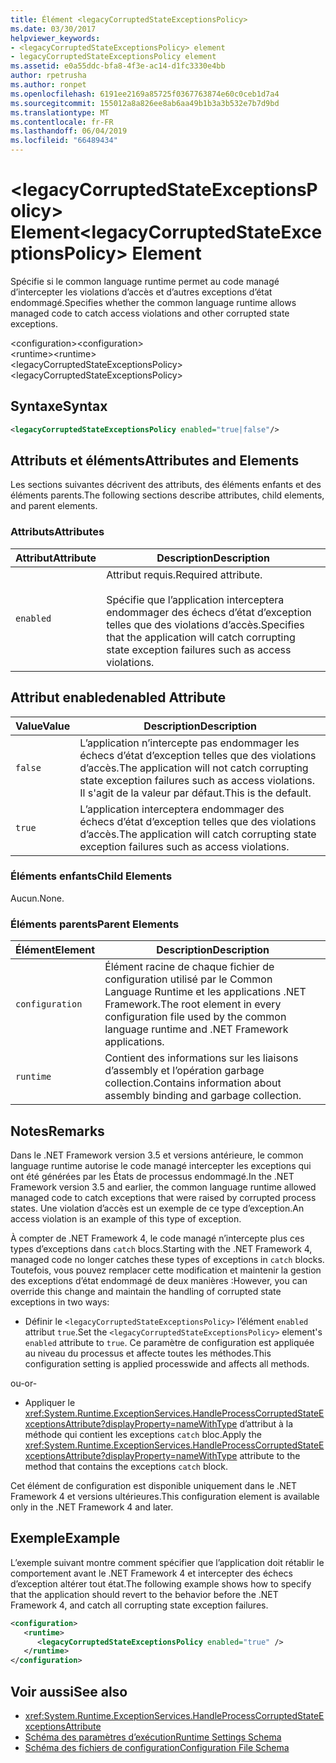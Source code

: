 ```yaml
---
title: Élément <legacyCorruptedStateExceptionsPolicy>
ms.date: 03/30/2017
helpviewer_keywords:
- <legacyCorruptedStateExceptionsPolicy> element
- legacyCorruptedStateExceptionsPolicy element
ms.assetid: e0a55ddc-bfa8-4f3e-ac14-d1fc3330e4bb
author: rpetrusha
ms.author: ronpet
ms.openlocfilehash: 6191ee2169a85725f0367763874e60c0ceb1d7a4
ms.sourcegitcommit: 155012a8a826ee8ab6aa49b1b3a3b532e7b7d9bd
ms.translationtype: MT
ms.contentlocale: fr-FR
ms.lasthandoff: 06/04/2019
ms.locfileid: "66489434"
---
```

# <a name="legacycorruptedstateexceptionspolicy-element"></a><span data-ttu-id="f0419-102">\<legacyCorruptedStateExceptionsPolicy> Element</span><span class="sxs-lookup"><span data-stu-id="f0419-102">\<legacyCorruptedStateExceptionsPolicy> Element</span></span>
<span data-ttu-id="f0419-103">Spécifie si le common language runtime permet au code managé d’intercepter les violations d’accès et d’autres exceptions d’état endommagé.</span><span class="sxs-lookup"><span data-stu-id="f0419-103">Specifies whether the common language runtime allows managed code to catch access violations and other corrupted state exceptions.</span></span>  
  
 <span data-ttu-id="f0419-104">\<configuration></span><span class="sxs-lookup"><span data-stu-id="f0419-104">\<configuration></span></span>  
<span data-ttu-id="f0419-105">\<runtime></span><span class="sxs-lookup"><span data-stu-id="f0419-105">\<runtime></span></span>  
<span data-ttu-id="f0419-106">\<legacyCorruptedStateExceptionsPolicy></span><span class="sxs-lookup"><span data-stu-id="f0419-106">\<legacyCorruptedStateExceptionsPolicy></span></span>  
  
## <a name="syntax"></a><span data-ttu-id="f0419-107">Syntaxe</span><span class="sxs-lookup"><span data-stu-id="f0419-107">Syntax</span></span>  
  
```xml  
<legacyCorruptedStateExceptionsPolicy enabled="true|false"/>  
```  
  
## <a name="attributes-and-elements"></a><span data-ttu-id="f0419-108">Attributs et éléments</span><span class="sxs-lookup"><span data-stu-id="f0419-108">Attributes and Elements</span></span>  
 <span data-ttu-id="f0419-109">Les sections suivantes décrivent des attributs, des éléments enfants et des éléments parents.</span><span class="sxs-lookup"><span data-stu-id="f0419-109">The following sections describe attributes, child elements, and parent elements.</span></span>  
  
### <a name="attributes"></a><span data-ttu-id="f0419-110">Attributs</span><span class="sxs-lookup"><span data-stu-id="f0419-110">Attributes</span></span>  
  
|<span data-ttu-id="f0419-111">Attribut</span><span class="sxs-lookup"><span data-stu-id="f0419-111">Attribute</span></span>|<span data-ttu-id="f0419-112">Description</span><span class="sxs-lookup"><span data-stu-id="f0419-112">Description</span></span>|  
|---------------|-----------------|  
|`enabled`|<span data-ttu-id="f0419-113">Attribut requis.</span><span class="sxs-lookup"><span data-stu-id="f0419-113">Required attribute.</span></span><br /><br /> <span data-ttu-id="f0419-114">Spécifie que l’application interceptera endommager des échecs d’état d’exception telles que des violations d’accès.</span><span class="sxs-lookup"><span data-stu-id="f0419-114">Specifies that the application will catch corrupting state exception failures such as access violations.</span></span>|  
  
## <a name="enabled-attribute"></a><span data-ttu-id="f0419-115">Attribut enabled</span><span class="sxs-lookup"><span data-stu-id="f0419-115">enabled Attribute</span></span>  
  
|<span data-ttu-id="f0419-116">Value</span><span class="sxs-lookup"><span data-stu-id="f0419-116">Value</span></span>|<span data-ttu-id="f0419-117">Description</span><span class="sxs-lookup"><span data-stu-id="f0419-117">Description</span></span>|  
|-----------|-----------------|  
|`false`|<span data-ttu-id="f0419-118">L’application n’intercepte pas endommager les échecs d’état d’exception telles que des violations d’accès.</span><span class="sxs-lookup"><span data-stu-id="f0419-118">The application will not catch corrupting state exception failures such as access violations.</span></span> <span data-ttu-id="f0419-119">Il s'agit de la valeur par défaut.</span><span class="sxs-lookup"><span data-stu-id="f0419-119">This is the default.</span></span>|  
|`true`|<span data-ttu-id="f0419-120">L’application interceptera endommager des échecs d’état d’exception telles que des violations d’accès.</span><span class="sxs-lookup"><span data-stu-id="f0419-120">The application will catch corrupting state exception failures such as access violations.</span></span>|  
  
### <a name="child-elements"></a><span data-ttu-id="f0419-121">Éléments enfants</span><span class="sxs-lookup"><span data-stu-id="f0419-121">Child Elements</span></span>  
 <span data-ttu-id="f0419-122">Aucun.</span><span class="sxs-lookup"><span data-stu-id="f0419-122">None.</span></span>  
  
### <a name="parent-elements"></a><span data-ttu-id="f0419-123">Éléments parents</span><span class="sxs-lookup"><span data-stu-id="f0419-123">Parent Elements</span></span>  
  
|<span data-ttu-id="f0419-124">Élément</span><span class="sxs-lookup"><span data-stu-id="f0419-124">Element</span></span>|<span data-ttu-id="f0419-125">Description</span><span class="sxs-lookup"><span data-stu-id="f0419-125">Description</span></span>|  
|-------------|-----------------|  
|`configuration`|<span data-ttu-id="f0419-126">Élément racine de chaque fichier de configuration utilisé par le Common Language Runtime et les applications .NET Framework.</span><span class="sxs-lookup"><span data-stu-id="f0419-126">The root element in every configuration file used by the common language runtime and .NET Framework applications.</span></span>|  
|`runtime`|<span data-ttu-id="f0419-127">Contient des informations sur les liaisons d’assembly et l’opération garbage collection.</span><span class="sxs-lookup"><span data-stu-id="f0419-127">Contains information about assembly binding and garbage collection.</span></span>|  
  
## <a name="remarks"></a><span data-ttu-id="f0419-128">Notes</span><span class="sxs-lookup"><span data-stu-id="f0419-128">Remarks</span></span>  
 <span data-ttu-id="f0419-129">Dans le .NET Framework version 3.5 et versions antérieure, le common language runtime autorise le code managé intercepter les exceptions qui ont été générées par les États de processus endommagé.</span><span class="sxs-lookup"><span data-stu-id="f0419-129">In the .NET Framework version 3.5 and earlier, the common language runtime allowed managed code to catch exceptions that were raised by corrupted process states.</span></span> <span data-ttu-id="f0419-130">Une violation d’accès est un exemple de ce type d’exception.</span><span class="sxs-lookup"><span data-stu-id="f0419-130">An access violation is an example of this type of exception.</span></span>  
  
 <span data-ttu-id="f0419-131">À compter de .NET Framework 4, le code managé n’intercepte plus ces types d’exceptions dans `catch` blocs.</span><span class="sxs-lookup"><span data-stu-id="f0419-131">Starting with the .NET Framework 4, managed code no longer catches these types of exceptions in `catch` blocks.</span></span> <span data-ttu-id="f0419-132">Toutefois, vous pouvez remplacer cette modification et maintenir la gestion des exceptions d’état endommagé de deux manières :</span><span class="sxs-lookup"><span data-stu-id="f0419-132">However, you can override this change and maintain the handling of corrupted state exceptions in two ways:</span></span>  
  
- <span data-ttu-id="f0419-133">Définir le `<legacyCorruptedStateExceptionsPolicy>` l’élément `enabled` attribut `true`.</span><span class="sxs-lookup"><span data-stu-id="f0419-133">Set the `<legacyCorruptedStateExceptionsPolicy>` element's `enabled` attribute to `true`.</span></span> <span data-ttu-id="f0419-134">Ce paramètre de configuration est appliquée au niveau du processus et affecte toutes les méthodes.</span><span class="sxs-lookup"><span data-stu-id="f0419-134">This configuration setting is applied processwide and affects all methods.</span></span>  
  
 <span data-ttu-id="f0419-135">ou</span><span class="sxs-lookup"><span data-stu-id="f0419-135">-or-</span></span>  
  
- <span data-ttu-id="f0419-136">Appliquer le <xref:System.Runtime.ExceptionServices.HandleProcessCorruptedStateExceptionsAttribute?displayProperty=nameWithType> d’attribut à la méthode qui contient les exceptions `catch` bloc.</span><span class="sxs-lookup"><span data-stu-id="f0419-136">Apply the <xref:System.Runtime.ExceptionServices.HandleProcessCorruptedStateExceptionsAttribute?displayProperty=nameWithType> attribute to the method that contains the exceptions `catch` block.</span></span>  
  
 <span data-ttu-id="f0419-137">Cet élément de configuration est disponible uniquement dans le .NET Framework 4 et versions ultérieures.</span><span class="sxs-lookup"><span data-stu-id="f0419-137">This configuration element is available only in the .NET Framework 4 and later.</span></span>  
  
## <a name="example"></a><span data-ttu-id="f0419-138">Exemple</span><span class="sxs-lookup"><span data-stu-id="f0419-138">Example</span></span>  
 <span data-ttu-id="f0419-139">L’exemple suivant montre comment spécifier que l’application doit rétablir le comportement avant le .NET Framework 4 et intercepter des échecs d’exception altérer tout état.</span><span class="sxs-lookup"><span data-stu-id="f0419-139">The following example shows how to specify that the application should revert to the behavior before the .NET Framework 4, and catch all corrupting state exception failures.</span></span>  
  
```xml  
<configuration>  
   <runtime>  
      <legacyCorruptedStateExceptionsPolicy enabled="true" />  
   </runtime>  
</configuration>  
```  
  
## <a name="see-also"></a><span data-ttu-id="f0419-140">Voir aussi</span><span class="sxs-lookup"><span data-stu-id="f0419-140">See also</span></span>

- <xref:System.Runtime.ExceptionServices.HandleProcessCorruptedStateExceptionsAttribute>
- [<span data-ttu-id="f0419-141">Schéma des paramètres d’exécution</span><span class="sxs-lookup"><span data-stu-id="f0419-141">Runtime Settings Schema</span></span>](../../../../../docs/framework/configure-apps/file-schema/runtime/index.md)
- [<span data-ttu-id="f0419-142">Schéma des fichiers de configuration</span><span class="sxs-lookup"><span data-stu-id="f0419-142">Configuration File Schema</span></span>](../../../../../docs/framework/configure-apps/file-schema/index.md)

